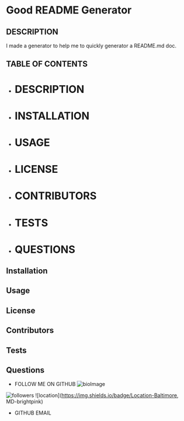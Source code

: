 
# Good README Generator

## DESCRIPTION

I made a generator to help me to quickly generator a README.md doc.


## TABLE OF CONTENTS

* # DESCRIPTION
* # INSTALLATION
* # USAGE
* # LICENSE
* # CONTRIBUTORS
* # TESTS
* # QUESTIONS




## Installation


## Usage


## License


## Contributors


## Tests


## Questions



  * FOLLOW ME ON GITHUB
  ![bioImage](https://avatars0.githubusercontent.com/u/59583325?v=4&s=200)

  ![followers](https://img.shields.io/badge/Followers-8-brightgreen)
  ![location](https://img.shields.io/badge/Location-Baltimore, MD-brightpink)
  * GITHUB EMAIL

